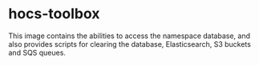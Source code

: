 # hocs-toolbox

This image contains the abilities to access the namespace database, and also provides scripts for clearing the database, Elasticsearch, S3 buckets and SQS queues.




